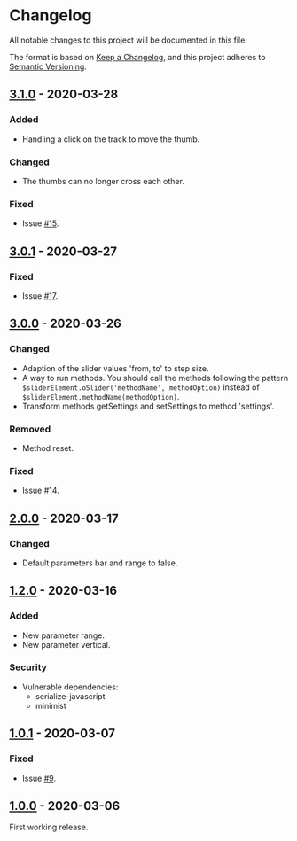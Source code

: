 # Changelog

All notable changes to this project will be documented in this file.

The format is based on [Keep a Changelog](https://keepachangelog.com/en/1.0.0/), and this project adheres to [Semantic Versioning](https://semver.org/spec/v2.0.0.html).

## [3.1.0] - 2020-03-28

### Added

- Handling a click on the track to move the thumb.

### Changed

- The thumbs can no longer cross each other. 

### Fixed

- Issue [#15](https://github.com/AkhmadBabaev/ordinary-slider/issues/15).

## [3.0.1] - 2020-03-27

### Fixed

- Issue [#17](https://github.com/AkhmadBabaev/ordinary-slider/issues/17).

## [3.0.0] - 2020-03-26

### Changed

- Adaption of the slider values 'from, to' to step size.
- A way to run methods. You should call the methods following the pattern  
`$sliderElement.oSlider('methodName', methodOption)` instead of `$sliderElement.methodName(methodOption)`.
- Transform methods getSettings and setSettings to method 'settings'.

### Removed 

- Method reset.

### Fixed

- Issue [#14](https://github.com/AkhmadBabaev/ordinary-slider/issues/14).

## [2.0.0] - 2020-03-17

### Changed

- Default parameters bar and range to false.

## [1.2.0] - 2020-03-16

### Added

- New parameter range.
- New parameter vertical.

### Security

- Vulnerable dependencies:
    - serialize-javascript 
    - minimist

## [1.0.1] - 2020-03-07

### Fixed

- Issue [#9](https://github.com/AkhmadBabaev/ordinary-slider/issues/9).

## [1.0.0] - 2020-03-06

First working release.

[3.1.0]: https://github.com/AkhmadBabaev/ordinary-slider/compare/3.0.1...3.1.0
[3.0.1]: https://github.com/AkhmadBabaev/ordinary-slider/compare/3.0.0...3.0.1
[3.0.0]: https://github.com/AkhmadBabaev/ordinary-slider/compare/2.0.0...3.0.0
[2.0.0]: https://github.com/AkhmadBabaev/ordinary-slider/compare/1.2.0...2.0.0
[1.2.0]: https://github.com/AkhmadBabaev/ordinary-slider/compare/1.0.1...1.2.0
[1.0.1]: https://github.com/AkhmadBabaev/ordinary-slider/compare/1.0.0...1.0.1
[1.0.0]: https://github.com/AkhmadBabaev/ordinary-slider/compare/0.1.0...1.0.0
